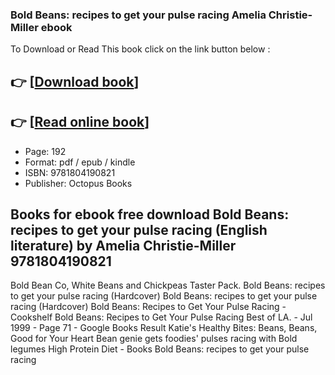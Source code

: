 ### Bold Beans: recipes to get your pulse racing Amelia Christie-Miller ebook

To Download or Read This book click on the link button below :

## 👉  [**[Download book](http://filesbooks.info/download.php?group=book&from=github.com&id=678103&lnk=1066 "Download book")**]

## 👉  [**[Read online book](http://filesbooks.info/download.php?group=book&from=github.com&id=678103&lnk=1066 "Read online book")**]


* Page: 192
* Format: pdf / epub / kindle
* ISBN: 9781804190821
* Publisher: Octopus Books



## Books for ebook free download Bold Beans: recipes to get your pulse racing (English literature) by Amelia Christie-Miller  9781804190821



 Bold Bean Co, White Beans and Chickpeas Taster Pack. 
 Bold Beans: recipes to get your pulse racing (Hardcover) 
 Bold Beans: recipes to get your pulse racing (Hardcover) 
 Bold Beans: Recipes to Get Your Pulse Racing - 
 Cookshelf 
 Bold Beans: Recipes to Get Your Pulse Racing 
 Best of LA. - Jul 1999 - Page 71 - Google Books Result 
 Katie&#039;s Healthy Bites: Beans, Beans, Good for Your Heart 
 Bean genie gets foodies&#039; pulses racing with Bold legumes 
 High Protein Diet - Books 
 Bold Beans: recipes to get your pulse racing 





